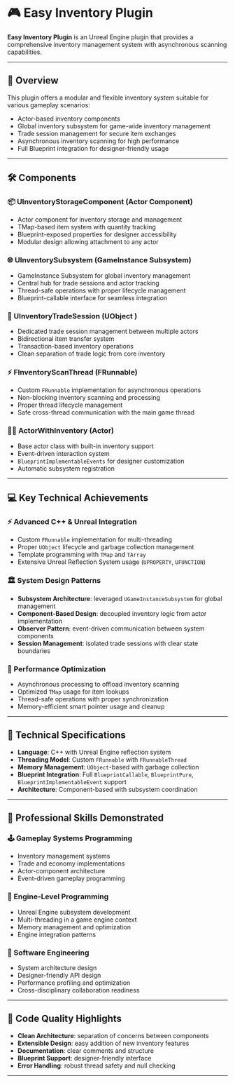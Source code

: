 # 🎮 Easy Inventory Plugin

**Easy Inventory Plugin** is an Unreal Engine plugin that provides a comprehensive inventory management system with asynchronous scanning capabilities.

---

## 🧩 Overview

This plugin offers a modular and flexible inventory system suitable for various gameplay scenarios:

- Actor-based inventory components  
- Global inventory subsystem for game-wide inventory management  
- Trade session management for secure item exchanges  
- Asynchronous inventory scanning for high performance  
- Full Blueprint integration for designer-friendly usage  

---

## 🛠️ Components

### 📦 UInventoryStorageComponent (Actor Component) ###
- Actor component for inventory storage and management  
- TMap-based item system with quantity tracking  
- Blueprint-exposed properties for designer accessibility  
- Modular design allowing attachment to any actor  

### 🌐 UInventorySubsystem (GameInstance Subsystem) ###  
- GameInstance Subsystem for global inventory management  
- Central hub for trade sessions and actor tracking  
- Thread-safe operations with proper lifecycle management  
- Blueprint-callable interface for seamless integration  

### 🤝 UInventoryTradeSession (UObject ) ### 
- Dedicated trade session management between multiple actors  
- Bidirectional item transfer system  
- Transaction-based inventory operations  
- Clean separation of trade logic from core inventory  

### ⚡ FInventoryScanThread (FRunnable) ### 
- Custom `FRunnable` implementation for asynchronous operations  
- Non-blocking inventory scanning and processing  
- Proper thread lifecycle management  
- Safe cross-thread communication with the main game thread  

### 🧑‍🚀 ActorWithInventory (Actor) ###
- Base actor class with built-in inventory support  
- Event-driven interaction system  
- `BlueprintImplementableEvents` for designer customization  
- Automatic subsystem registration  

---

## 💻 Key Technical Achievements

### ⚡ Advanced C++ & Unreal Integration
- Custom `FRunnable` implementation for multi-threading  
- Proper `UObject` lifecycle and garbage collection management  
- Template programming with `TMap` and `TArray`  
- Extensive Unreal Reflection System usage (`UPROPERTY`, `UFUNCTION`)  

### 🏛️ System Design Patterns
- **Subsystem Architecture**: leveraged `UGameInstanceSubsystem` for global management  
- **Component-Based Design**: decoupled inventory logic from actor implementation  
- **Observer Pattern**: event-driven communication between system components  
- **Session Management**: isolated trade sessions with clear state boundaries  

### 🚀 Performance Optimization
- Asynchronous processing to offload inventory scanning  
- Optimized `TMap` usage for item lookups  
- Thread-safe operations with proper synchronization  
- Memory-efficient smart pointer usage and cleanup  

---

## 🔧 Technical Specifications

- **Language**: C++ with Unreal Engine reflection system  
- **Threading Model**: Custom `FRunnable` with `FRunnableThread`  
- **Memory Management**: `UObject`-based with garbage collection  
- **Blueprint Integration**: Full `BlueprintCallable`, `BlueprintPure`, `BlueprintImplementableEvent` support  
- **Architecture**: Component-based with subsystem coordination  

---

## 🎯 Professional Skills Demonstrated

### 🕹️ Gameplay Systems Programming
- Inventory management systems  
- Trade and economy implementations  
- Actor-component architecture  
- Event-driven gameplay programming  

### 🔧 Engine-Level Programming
- Unreal Engine subsystem development  
- Multi-threading in a game engine context  
- Memory management and optimization  
- Engine integration patterns  

### 💼 Software Engineering
- System architecture design  
- Designer-friendly API design  
- Performance profiling and optimization  
- Cross-disciplinary collaboration readiness  

---

## 📁 Code Quality Highlights
- **Clean Architecture**: separation of concerns between components  
- **Extensible Design**: easy addition of new inventory features  
- **Documentation**: clear comments and structure  
- **Blueprint Support**: designer-friendly interface  
- **Error Handling**: robust thread safety and null checking  

---
